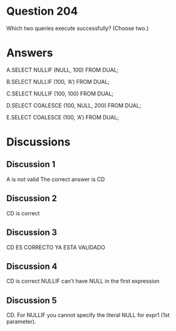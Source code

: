 # Question 204
Which two queries execute successfully? (Choose two.)

# Answers
A.SELECT NULLIF (NULL, 100) FROM DUAL;

B.SELECT NULLIF (100, ‘A’) FROM DUAL;

C.SELECT NULLIF (100, 100) FROM DUAL;

D.SELECT COALESCE (100, NULL, 200) FROM DUAL;

E.SELECT COALESCE (100, ‘A’) FROM DUAL;

# Discussions
## Discussion 1
A is not valid
The correct answer is CD

## Discussion 2
CD is correct

## Discussion 3
CD ES CORRECTO YA ESTA VALIDADO

## Discussion 4
CD is correct NULLIF can't have NULL in the first expression

## Discussion 5
CD.
For NULLIF you cannot specify the literal NULL for expr1 (1st parameter).

